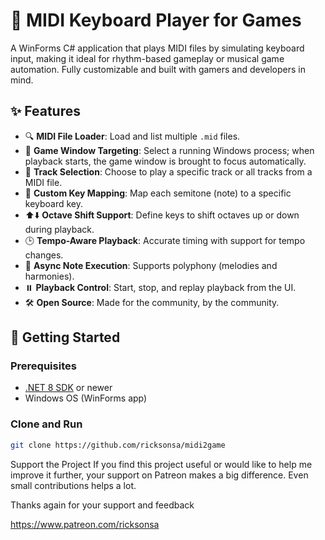 ﻿# 🎹 MIDI Keyboard Player for Games

A WinForms C# application that plays MIDI files by simulating keyboard input, making it ideal for rhythm-based gameplay or musical game automation. Fully customizable and built with gamers and developers in mind.

## ✨ Features

- 🔍 **MIDI File Loader**: Load and list multiple `.mid` files.
- 🎯 **Game Window Targeting**: Select a running Windows process; when playback starts, the game window is brought to focus automatically.
- 🎼 **Track Selection**: Choose to play a specific track or all tracks from a MIDI file.
- 🎹 **Custom Key Mapping**: Map each semitone (note) to a specific keyboard key.
- ⬆️⬇️ **Octave Shift Support**: Define keys to shift octaves up or down during playback.
- 🕒 **Tempo-Aware Playback**: Accurate timing with support for tempo changes.
- 🧠 **Async Note Execution**: Supports polyphony (melodies and harmonies).
- ⏸️ **Playback Control**: Start, stop, and replay playback from the UI.
- 🛠️ **Open Source**: Made for the community, by the community.

## 🚀 Getting Started

### Prerequisites

- [.NET 8 SDK](https://dotnet.microsoft.com/en-us/download/dotnet/8.0) or newer
- Windows OS (WinForms app)

### Clone and Run

```bash
git clone https://github.com/ricksonsa/midi2game
```

Support the Project
If you find this project useful or would like to help me improve it further, your support on Patreon makes a big difference. Even small contributions helps a lot.

Thanks again for your support and feedback

https://www.patreon.com/ricksonsa
